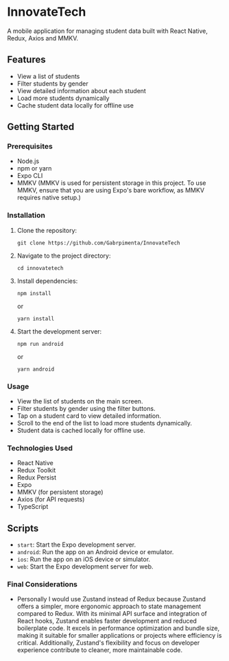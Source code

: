 # InnovateTech

A mobile application for managing student data built with React Native, Redux, Axios and MMKV.

## Features

- View a list of students
- Filter students by gender
- View detailed information about each student
- Load more students dynamically
- Cache student data locally for offline use

## Getting Started

### Prerequisites

- Node.js
- npm or yarn
- Expo CLI
- MMKV (MMKV is used for persistent storage in this project. To use MMKV, ensure that you are using Expo's bare workflow, as MMKV requires native setup.)

### Installation

1.  Clone the repository:

    `git clone https://github.com/Gabrpimenta/InnovateTech`

2.  Navigate to the project directory:

    `cd innovatetech`

3.  Install dependencies:

    `npm install`

    or

    `yarn install`

4.  Start the development server:

    `npm run android`

    or

    `yarn android`

### Usage

- View the list of students on the main screen.
- Filter students by gender using the filter buttons.
- Tap on a student card to view detailed information.
- Scroll to the end of the list to load more students dynamically.
- Student data is cached locally for offline use.

### Technologies Used

- React Native
- Redux Toolkit
- Redux Persist
- Expo
- MMKV (for persistent storage)
- Axios (for API requests)
- TypeScript

## Scripts

- `start`: Start the Expo development server.
- `android`: Run the app on an Android device or emulator.
- `ios`: Run the app on an iOS device or simulator.
- `web`: Start the Expo development server for web.

### Final Considerations

- Personally I would use Zustand instead of Redux because Zustand offers a simpler, more ergonomic approach to state management compared to Redux. With its minimal API surface and integration of React hooks, Zustand enables faster development and reduced boilerplate code. It excels in performance optimization and bundle size, making it suitable for smaller applications or projects where efficiency is critical. Additionally, Zustand's flexibility and focus on developer experience contribute to cleaner, more maintainable code.
